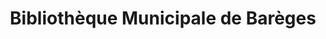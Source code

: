 ---
title: "Bibliothèque Municipale de Barèges"
url: /bareges/bibliotheque-municipale-de-bareges/
shop: livres
---